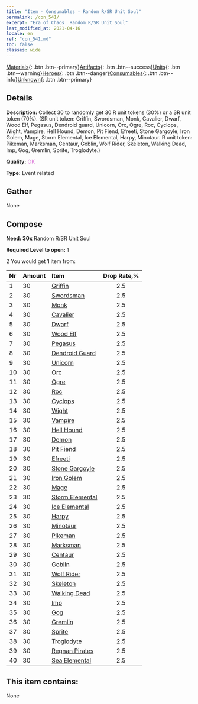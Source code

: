 ```yaml
---
title: "Item - Consumables - Random R/SR Unit Soul"
permalink: /con_541/
excerpt: "Era of Chaos  Random R/SR Unit Soul"
last_modified_at: 2021-04-16
locale: en
ref: "con_541.md"
toc: false
classes: wide
---
```

 [Materials](/Items/){: .btn .btn--primary}[Artifacts](/Items/Artifacts/){: .btn .btn--success}[Units](/Items/Units/){: .btn .btn--warning}[Heroes](/Items/Heroes/){: .btn .btn--danger}[Consumables](/Items/Consumables/){: .btn .btn--info}[Unknown](/Items/Unknown/){: .btn .btn--primary}

## Details
 **Description:** Collect 30 to randomly get 30 R unit tokens (30%) or a SR unit token (70%). (SR unit token: Griffin, Swordsman, Monk, Cavalier, Dwarf, Wood Elf, Pegasus, Dendroid guard, Unicorn, Orc, Ogre, Roc, Cyclops, Wight, Vampire, Hell Hound, Demon, Pit Fiend, Efreeti, Stone Gargoyle, Iron Golem, Mage, Storm Elemental, Ice Elemental, Harpy, Minotaur. R unit token: Pikeman, Marksman, Centaur, Goblin, Wolf Rider, Skeleton, Walking Dead, Imp, Gog, Gremlin, Sprite, Troglodyte.)

 **Quality:** <span style="color: #DA70D6">OK</span>

 **Type:** Event related

## Gather

  None

## Compose

 **Need: 30x** Random R/SR Unit Soul

 **Required Level to open:** 1

 2 You would get **1** item  from:

  | Nr | Amount |     Item    | Drop Rate,% |
  |:---|:-------|:------------|:---------:|
  | 1 | 30 | [Griffin](/Items/unt_192/) | 2.5 | 
  | 2 | 30 | [Swordsman](/Items/unt_193/) | 2.5 | 
  | 3 | 30 | [Monk](/Items/unt_194/) | 2.5 | 
  | 4 | 30 | [Cavalier ](/Items/unt_195/) | 2.5 | 
  | 5 | 30 | [Dwarf](/Items/unt_200/) | 2.5 | 
  | 6 | 30 | [Wood Elf](/Items/unt_201/) | 2.5 | 
  | 7 | 30 | [Pegasus](/Items/unt_202/) | 2.5 | 
  | 8 | 30 | [Dendroid Guard](/Items/unt_203/) | 2.5 | 
  | 9 | 30 | [Unicorn](/Items/unt_204/) | 2.5 | 
  | 10 | 30 | [Orc](/Items/unt_219/) | 2.5 | 
  | 11 | 30 | [Ogre](/Items/unt_220/) | 2.5 | 
  | 12 | 30 | [Roc](/Items/unt_221/) | 2.5 | 
  | 13 | 30 | [Cyclops](/Items/unt_222/) | 2.5 | 
  | 14 | 30 | [Wight](/Items/unt_210/) | 2.5 | 
  | 15 | 30 | [Vampire](/Items/unt_211/) | 2.5 | 
  | 16 | 30 | [Hell Hound](/Items/unt_228/) | 2.5 | 
  | 17 | 30 | [Demon](/Items/unt_229/) | 2.5 | 
  | 18 | 30 | [Pit Fiend](/Items/unt_230/) | 2.5 | 
  | 19 | 30 | [Efreeti](/Items/unt_231/) | 2.5 | 
  | 20 | 30 | [Stone Gargoyle](/Items/unt_236/) | 2.5 | 
  | 21 | 30 | [Iron Golem](/Items/unt_237/) | 2.5 | 
  | 22 | 30 | [Mage](/Items/unt_238/) | 2.5 | 
  | 23 | 30 | [Storm Elemental](/Items/unt_263/) | 2.5 | 
  | 24 | 30 | [Ice Elemental](/Items/unt_264/) | 2.5 | 
  | 25 | 30 | [Harpy](/Items/unt_245/) | 2.5 | 
  | 26 | 30 | [Minotaur](/Items/unt_248/) | 2.5 | 
  | 27 | 30 | [Pikeman](/Items/unt_190/) | 2.5 | 
  | 28 | 30 | [Marksman](/Items/unt_191/) | 2.5 | 
  | 29 | 30 | [Centaur](/Items/unt_199/) | 2.5 | 
  | 30 | 30 | [Goblin](/Items/unt_217/) | 2.5 | 
  | 31 | 30 | [Wolf Rider](/Items/unt_218/) | 2.5 | 
  | 32 | 30 | [Skeleton](/Items/unt_208/) | 2.5 | 
  | 33 | 30 | [Walking Dead](/Items/unt_209/) | 2.5 | 
  | 34 | 30 | [Imp](/Items/unt_226/) | 2.5 | 
  | 35 | 30 | [Gog](/Items/unt_227/) | 2.5 | 
  | 36 | 30 | [Gremlin](/Items/unt_235/) | 2.5 | 
  | 37 | 30 | [Sprite](/Items/unt_262/) | 2.5 | 
  | 38 | 30 | [Troglodyte](/Items/unt_244/) | 2.5 | 
  | 39 | 30 | [Regnan Pirates](/Items/unt_273/) | 2.5 | 
  | 40 | 30 | [Sea Elemental](/Items/unt_275/) | 2.5 | 


## This item contains:

  None

